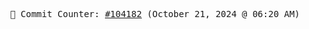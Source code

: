 <p align="center">
    <samp>
        📮 Commit Counter: <a href="https://github.com/Javascript-void0/Javascript-void0/commits/main">#104182</a> (October 21, 2024 @ 06:20 AM)
    </samp>
</p>